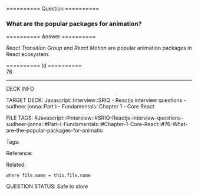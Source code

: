 ========== Question ==========  

### What are the popular packages for animation?  

========== Answer ==========  

_React Transition Group_ and _React Motion_ are popular animation packages in
React ecosystem.

========== Id ==========  
76

---

DECK INFO

TARGET DECK: Javascript::Interview::SRIQ - Reactjs interview questions - sudheer jonna::Part I - Fundamentals::Chapter 1 - Core React

FILE TAGS: #Javascript::#Interview::#SRIQ-Reactjs-interview-questions-sudheer-jonna::#Part-I-Fundamentals::#Chapter-1-Core-React::#76-What-are-the-popular-packages-for-animatio

Tags:

Reference:

Related:

```dataview
where file.name = this.file.name
```
QUESTION STATUS: Safe to store

